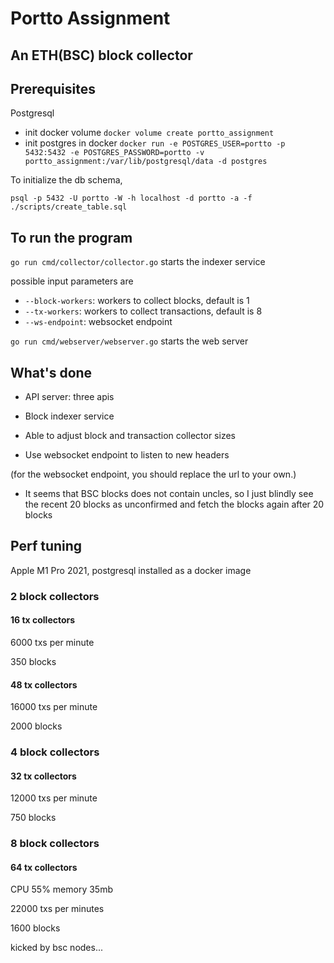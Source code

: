 # Portto Assignment

## An ETH(BSC) block collector

## Prerequisites

Postgresql

* init docker volume `docker volume create portto_assignment`
* init postgres in docker  `docker run -e POSTGRES_USER=portto -p 5432:5432 -e POSTGRES_PASSWORD=portto -v portto_assignment:/var/lib/postgresql/data -d postgres`


To initialize the db schema,

`psql -p 5432 -U portto -W -h localhost -d portto -a -f ./scripts/create_table.sql`

## To run the program

`go run cmd/collector/collector.go` starts the indexer service

possible input parameters are

*  `--block-workers`: workers to collect blocks, default is 1
*  `--tx-workers`: workers to collect transactions, default is 8
*  `--ws-endpoint`: websocket endpoint

`go run cmd/webserver/webserver.go` starts the web server

## What's done

* API server: three apis
* Block indexer service

* Able to adjust block and transaction collector sizes
* Use websocket endpoint to listen to new headers

(for the websocket endpoint, you should replace the url to your own.)

* It seems that BSC blocks does not contain uncles, so I just blindly see the recent 20 blocks as unconfirmed and fetch the blocks again after 20 blocks

## Perf tuning

Apple M1 Pro 2021, postgresql installed as a docker image

### 2 block collectors 

#### 16 tx collectors

6000 txs per minute

350 blocks

#### 48 tx collectors

16000 txs per minute

2000 blocks


### 4 block collectors 

#### 32 tx collectors

12000 txs per minute

750 blocks

### 8 block collectors 

#### 64 tx collectors

CPU 55%  memory 35mb

22000 txs per minutes

1600 blocks

kicked by bsc nodes...

